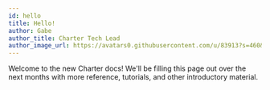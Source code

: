 ```yaml
---
id: hello
title: Hello!
author: Gabe
author_title: Charter Tech Lead
author_image_url: https://avatars0.githubusercontent.com/u/83913?s=460&v=4
---
```


Welcome to the new Charter docs! We'll be filling this page out over the next months with more reference, tutorials, and other introductory material.
